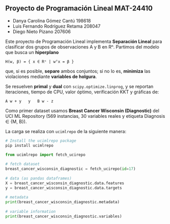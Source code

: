 ## Proyecto de Programación Lineal MAT-24410

- Danya Carolina Gómez Cantú 198618
- Luis Fernando Rodríguez Retama 208047
- Diego Nieto Pizano 207606

Este proyecto de Programación Lineal implementa **Separación Lineal** para clasificar dos grupos de observaciones A y B en Rⁿ. Partimos del modelo que busca un **hiperplano**  

    H(w, β) = { x ∈ Rⁿ | wᵀx = β }

que, si es posible, **separe** ambos conjuntos; si no lo es, **minimiza** las violaciones mediante **variables de holgura**.  

Se resuelven **primal** y **dual** con `scipy.optimize.linprog`, y se reportan iteraciones, tiempo de CPU, valor óptimo, verificación KKT y gráficas de:

    A w + y   y   B w - z

Como primer dataset usamos **Breast Cancer Wisconsin (Diagnostic)** del UCI ML Repository (569 instancias, 30 variables reales y etiqueta Diagnosis ∈ {M, B}).  

La carga se realiza con `ucimlrepo` de la siguiente manera:

```python
# Install the ucimlrepo package 
pip install ucimlrepo

from ucimlrepo import fetch_ucirepo 
  
# fetch dataset 
breast_cancer_wisconsin_diagnostic = fetch_ucirepo(id=17) 
  
# data (as pandas dataframes) 
X = breast_cancer_wisconsin_diagnostic.data.features 
y = breast_cancer_wisconsin_diagnostic.data.targets 
  
# metadata 
print(breast_cancer_wisconsin_diagnostic.metadata) 
  
# variable information 
print(breast_cancer_wisconsin_diagnostic.variables)  
```

